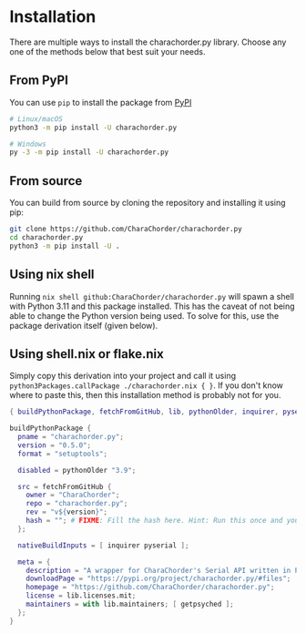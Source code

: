 # Installation

There are multiple ways to install the charachorder.py library. Choose any one of the methods below that best suit your needs.

## From PyPI

You can use `pip` to install the package from [PyPI](https://pypi.org/project/charachorder.py)

```sh
# Linux/macOS
python3 -m pip install -U charachorder.py

# Windows
py -3 -m pip install -U charachorder.py
```

## From source

You can build from source by cloning the repository and installing it using pip:

```sh
git clone https://github.com/CharaChorder/charachorder.py
cd charachorder.py
python3 -m pip install -U .
```

## Using nix shell

Running `nix shell github:CharaChorder/charachorder.py` will spawn a shell with Python 3.11 and this package installed. This has the caveat of not being able to change the Python version being used. To solve for this, use the package derivation itself (given below).

## Using shell.nix or flake.nix

Simply copy this derivation into your project and call it using `python3Packages.callPackage ./charachorder.nix { }`. If you don't know where to paste this, then this installation method is probably not for you.

```nix
{ buildPythonPackage, fetchFromGitHub, lib, pythonOlder, inquirer, pyserial }:

buildPythonPackage {
  pname = "charachorder.py";
  version = "0.5.0";
  format = "setuptools";

  disabled = pythonOlder "3.9";

  src = fetchFromGitHub {
    owner = "CharaChorder";
    repo = "charachorder.py";
    rev = "v${version}";
    hash = ""; # FIXME: Fill the hash here. Hint: Run this once and you will get the hash in the error
  };

  nativeBuildInputs = [ inquirer pyserial ];

  meta = {
    description = "A wrapper for CharaChorder's Serial API written in Python";
    downloadPage = "https://pypi.org/project/charachorder.py/#files";
    homepage = "https://github.com/CharaChorder/charachorder.py";
    license = lib.licenses.mit;
    maintainers = with lib.maintainers; [ getpsyched ];
  };
}
```
